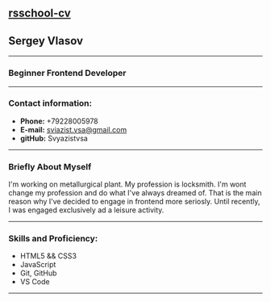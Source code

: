 [rsschool-cv](https://Svyazistvsa.github.io/rsschool-cv/cv)
---

## Sergey Vlasov
***

### Beginner Frontend Developer
***

### Contact information:
* __Phone:__ +79228005978
* __E-mail:__ sviazist.vsa@gmail.com
* __gitHub:__ Svyazistvsa

***

### Briefly About Myself

I'm working on metallurgical plant. My profession is locksmith. I'm wont change my profession and do what I've always dreamed of. That is the main reason why I’ve decided to engage in frontend more seriosly. Until recently, I was engaged exclusively ad a leisure activity.

***

### Skills and Proficiency:
* HTML5 && CSS3
* JavaScript
* Git, GitHub
* VS Code 

***

